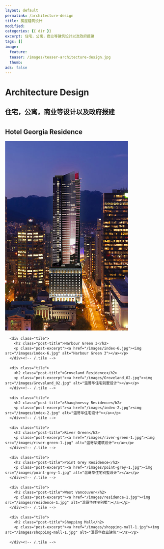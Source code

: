 ```yaml
---
layout: default
permalink: /architecture-design
title: 房屋建筑设计
modified:
categories: {{ dir }}
excerpt: 住宅，公寓，商业等建筑设计以及政府报建
tags: []
image:
  feature:
  teaser: /images/teaser-architecture-design.jpg
  thumb:
ads: false  
---
```


<div class="page-lead" style="background-image:url(/images/wood-texture-1600x800.jpg)">
  <div class="wrap page-lead-content">
    <h1>Architecture Design</h1>
    <h2>住宅，公寓，商业等设计以及政府报建</h2>
  </div><!-- /.page-lead-content -->
</div><!-- /.page-lead -->

<div id="page-wrapper">
      <!--[if lt IE 9]><div class="upgrade notice-warning"><strong>Your browser is quite old!</strong> Why not <a href="http://whatbrowser.org/">upgrade to a newer one</a> to better enjoy this site?</div><![endif]-->

<div id="main" role="main">
  <div class="wrap">
    <div class="page-title">
    <h1></h1>
    </div>

<div class="archive-wrap">
  <div class="page-content">

  <div class="tile">
    <h2 class="post-title">Hotel Georgia Residence</h2>
    <p class="post-excerpt"><a href="/images/index-1.jpg"><img src="/images/index-1.jpg" alt="Harbour Green 3"></a></p>
  </div><!-- /.tile -->

      <div class="tile">
        <h2 class="post-title">Harbour Green 3</h2>
        <p class="post-excerpt"><a href="/images/index-6.jpg"><img src="/images/index-6.jpg" alt="Harbour Green 3"></a></p>
      </div><!-- /.tile -->

      <div class="tile">
        <h2 class="post-title">Groveland Residence</h2>
        <p class="post-excerpt"><a href="/images/Groveland_02.jpg"><img src="/images/Groveland_02.jpg" alt="温哥华住宅别墅设计"></a></p>
      </div><!-- /.tile -->

      <div class="tile">
        <h2 class="post-title">Shaughnessy Residence</h2>
        <p class="post-excerpt"><a href="/images/index-2.jpg"><img src="/images/index-2.jpg" alt="温哥华住宅设计"></a></p>
      </div><!-- /.tile -->

      <div class="tile">
        <h2 class="post-title">River Green</h2>
        <p class="post-excerpt"><a href="/images/river-green-1.jpg"><img src="/images/river-green-1.jpg" alt="温哥华建筑设计"></a></p>
      </div><!-- /.tile -->

      <div class="tile">
        <h2 class="post-title">Point Grey Residence</h2>
        <p class="post-excerpt"><a href="/images/point-grey-1.jpg"><img src="/images/point-grey-1.jpg" alt="温哥华住宅别墅设计"></a></p>
      </div><!-- /.tile -->

      <div class="tile">
        <h2 class="post-title">West Vancouver</h2>
        <p class="post-excerpt"><a href="/images/residence-1.jpg"><img src="/images/residence-1.jpg" alt="温哥华住宅别墅"></a></p>
      </div><!-- /.tile -->

      <div class="tile">
        <h2 class="post-title">Shopping Mall</h2>
        <p class="post-excerpt"><a href="/images/shopping-mall-1.jpg"><img src="/images/shopping-mall-1.jpg" alt="温哥华商业建筑"></a></p>

      </div><!-- /.tile -->
  </div><!-- /.page-content -->
</div><!-- /.archive-wrap -->
</div><!-- /wrap -->
</div><!-- /main -->
</div> <!-- /page-wrapper -->
